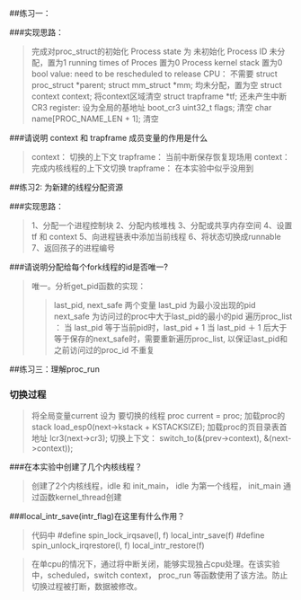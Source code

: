 ##练习一：

###实现思路：
> 完成对proc_struct的初始化
> Process state 为 未初始化
> Process ID 未分配，置为1
> running times of Proces 置为0
> Process kernel stack 置为0
> bool value: need to be rescheduled to release CPU： 不需要
> struct proc_struct *parent;  struct mm_struct *mm;      均未分配，置为空
> struct context context;              将context区域清空
> struct trapframe *tf;                   还未产生中断
> CR3 register:   设为全局的基地址 boot_cr3
> uint32_t flags;                         清空
> char name[PROC_NAME_LEN + 1];          清空

###请说明 context 和 trapframe 成员变量的作用是什么
> context： 切换的上下文
> trapframe： 当前中断保存恢复现场用
> context： 完成内核线程的上下文切换
> trapframe： 在本实验中似乎没用到

##练习2: 为新建的线程分配资源
 
###实现思路：

> 1、分配一个进程控制块
> 2、分配内核堆栈
> 3、分配或共享内存空间
> 4、设置tf 和 context
> 5、向进程链表中添加当前线程
> 6、将状态切换成runnable
> 7、返回孩子的进程编号


###请说明分配给每个fork线程的id是否唯一?


> 唯一。分析get_pid函数的实现：
> > last_pid, next_safe 两个变量
> > last_pid 为最小没出现的pid
> > next_safe 为访问过的proc中大于last_pid的最小的pid
> > 遍历proc_list ：
> > 当 last_pid 等于当前pid时，last_pid + 1
> > 当 last_pid ＋ 1 后大于等于保存的next_safe时，需要重新遍历proc_list, 以保证last_pid和之前访问过的proc_id 不重复


##练习三：理解proc_run

### 切换过程

> 将全局变量current 设为 要切换的线程 proc
> current = proc;
> 加载proc的stack
> load_esp0(next->kstack + KSTACKSIZE);
> 加载proc的页目录表首地址
> lcr3(next->cr3);
> 切换上下文：
> switch_to(&(prev->context), &(next->context));

###在本实验中创建了几个内核线程？
> 
> 创建了2个内核线程，idle 和 init_main， idle 为第一个线程， init_main 通过函数kernel_thread创建
 
###local_intr_save(intr_flag)在这里有什么作用？
> 
> 代码中
> \#define spin_lock_irqsave(l, f) local_intr_save(f)
> \#define spin_unlock_irqrestore(l, f) local_intr_restore(f)

> 在单cpu的情况下，通过将中断关闭，能够实现独占cpu处理。在该实验中，scheduled，switch 
context， proc_run 等函数使用了该方法。防止切换过程被打断，数据被修改。

